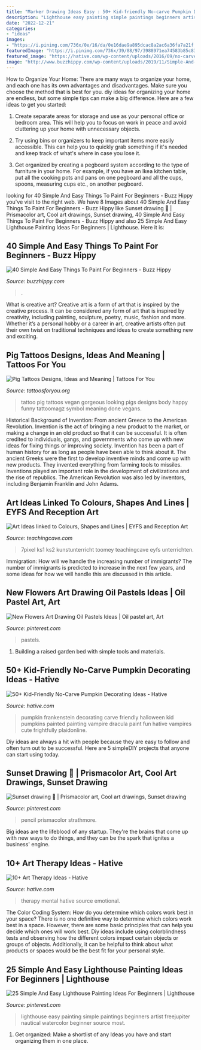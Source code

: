 ```yaml
---
title: "Marker Drawing Ideas Easy : 50+ Kid-friendly No-carve Pumpkin Decorating Ideas"
description: "Lighthouse easy painting simple paintings beginners artist freejupiter nautical watercolor beginner source most"
date: "2022-12-21"
categories:
- "ideas"
images:
- "https://i.pinimg.com/736x/0e/16/da/0e16dae9a895dcac8a2ac6a36fa7a21f.jpg"
featuredImage: "https://i.pinimg.com/736x/39/88/97/3988971ea74583b85c834227b68aed0c.jpg"
featured_image: "https://hative.com/wp-content/uploads/2016/09/no-carve-pumpkin-kids/28-no-carve-pumpkin-decorating.jpg"
image: "http://www.buzzhippy.com/wp-content/uploads/2019/11/Simple-And-Easy-Painting-Ideas-For-Beginners-1.jpg"
---
```



How to Organize Your Home: There are many ways to organize your home, and each one has its own advantages and disadvantages. Make sure you choose the method that is best for you.
diy ideas for organizing your home are endless, but some simple tips can make a big difference. Here are a few ideas to get you started:
1. Create separate areas for storage and use as your personal office or bedroom area. This will help you to focus on work in peace and avoid cluttering up your home with unnecessary objects.

2. Try using bins or organizers to keep important items more easily accessible. This can help you to quickly grab something if it's needed and keep track of what's where in case you lose it.

3. Get organized by creating a pegboard system according to the type of furniture in your home. For example, if you have an Ikea kitchen table, put all the cooking pots and pans on one pegboard and all the cups, spoons, measuring cups etc., on another pegboard.

	

		
looking for 40 Simple And Easy Things To Paint For Beginners - Buzz Hippy you've visit to the right web. We have 8 Images about 40 Simple And Easy Things To Paint For Beginners - Buzz Hippy like Sunset drawing 🌅 | Prismacolor art, Cool art drawings, Sunset drawing, 40 Simple And Easy Things To Paint For Beginners - Buzz Hippy and also 25 Simple And Easy Lighthouse Painting Ideas For Beginners | Lighthouse. Here it is:
		
    
## 40 Simple And Easy Things To Paint For Beginners - Buzz Hippy

<img loading=lazy src="http://www.buzzhippy.com/wp-content/uploads/2019/11/Simple-And-Easy-Painting-Ideas-For-Beginners-1.jpg" onerror="this.onerror=null;this.src='https://tse1.mm.bing.net/th?id=OIP.z9JOD0gUviI-mZBOTvkMmgHaK3&amp;pid=15.1';" alt="40 Simple And Easy Things To Paint For Beginners - Buzz Hippy">

_Source: buzzhippy.com_

>. 

	

What is creative art?
Creative art is a form of art that is inspired by the creative process. It can be considered any form of art that is inspired by creativity, including painting, sculpture, poetry, music, fashion and more. Whether it’s a personal hobby or a career in art, creative artists often put their own twist on traditional techniques and ideas to create something new and exciting.

    
## Pig Tattoos Designs, Ideas And Meaning | Tattoos For You

<img loading=lazy src="https://www.tattoosforyou.org/wp-content/uploads/2016/02/Pig-Tattoo-Ideas.jpg" onerror="this.onerror=null;this.src='https://tse3.mm.bing.net/th?id=OIP.fI0XkEjYtIwPH3BBcMYpMwHaJ4&amp;pid=15.1';" alt="Pig Tattoos Designs, Ideas and Meaning | Tattoos For You">

_Source: tattoosforyou.org_

>tattoo pig tattoos vegan gorgeous looking pigs designs body happy funny tattoomagz symbol meaning done vegans. 

	

Historical Background of Invention: From ancient Greece to the American Revolution.
Invention is the act of bringing a new product to the market, or making a change in an old product so that it can be successful. It is often credited to individuals, gangs, and governments who come up with new ideas for fixing things or improving society. Invention has been a part of human history for as long as people have been able to think about it. The ancient Greeks were the first to develop inventive minds and come up with new products. They invented everything from farming tools to missiles. Inventions played an important role in the development of civilizations and the rise of republics. The American Revolution was also led by inventors, including Benjamin Franklin and John Adams.

    
## Art Ideas Linked To Colours, Shapes And Lines | EYFS And Reception Art

<img loading=lazy src="https://www.teachingcave.com/wp-content/uploads/2013/11/Thinking-Art.jpg" onerror="this.onerror=null;this.src='https://tse3.mm.bing.net/th?id=OIP.E1LZQSaiK6zi82C1xznzeQHaKu&amp;pid=15.1';" alt="Art Ideas linked to Colours, Shapes and Lines | EYFS and Reception Art">

_Source: teachingcave.com_

>7pixel ks1 ks2 kunstunterricht toomey teachingcave eyfs unterrichten. 

	

Immigration: How will we handle the increasing number of immigrants?
The number of immigrants is predicted to increase in the next few years, and some ideas for how we will handle this are discussed in this article.

    
## New Flowers Art Drawing Oil Pastels Ideas | Oil Pastel Art, Art

<img loading=lazy src="https://i.pinimg.com/736x/0e/16/da/0e16dae9a895dcac8a2ac6a36fa7a21f.jpg" onerror="this.onerror=null;this.src='https://tse3.mm.bing.net/th?id=OIP.3n7bwLPfKETwNxg0Ymn6PgAAAA&amp;pid=15.1';" alt="New Flowers Art Drawing Oil Pastels Ideas | Oil pastel art, Art">

_Source: pinterest.com_

>pastels. 

	

1. Building a raised garden bed with simple tools and materials.

    
## 50+ Kid-Friendly No-Carve Pumpkin Decorating Ideas - Hative

<img loading=lazy src="https://hative.com/wp-content/uploads/2016/09/no-carve-pumpkin-kids/28-no-carve-pumpkin-decorating.jpg" onerror="this.onerror=null;this.src='https://tse2.mm.bing.net/th?id=OIP.F7XPNXJ1s2tIvINSrz-SCAHaFL&amp;pid=15.1';" alt="50+ Kid-Friendly No-Carve Pumpkin Decorating Ideas - Hative">

_Source: hative.com_

>pumpkin frankenstein decorating carve friendly halloween kid pumpkins painted painting vampire dracula paint fun hative vampires cute frightfully plaidonline. 

	

Diy ideas are always a hit with people because they are easy to follow and often turn out to be successful. Here are 5 simpleDIY projects that anyone can start using today.

    
## Sunset Drawing 🌅 | Prismacolor Art, Cool Art Drawings, Sunset Drawing

<img loading=lazy src="https://i.pinimg.com/736x/39/88/97/3988971ea74583b85c834227b68aed0c.jpg" onerror="this.onerror=null;this.src='https://tse4.mm.bing.net/th?id=OIP.9q-vcfRKXZnNxKVVZYtTrAHaHf&amp;pid=15.1';" alt="Sunset drawing 🌅 | Prismacolor art, Cool art drawings, Sunset drawing">

_Source: pinterest.com_

>pencil prismacolor strathmore. 

	

Big ideas are the lifeblood of any startup. They're the brains that come up with new ways to do things, and they can be the spark that ignites a business' engine.

    
## 10+ Art Therapy Ideas - Hative

<img loading=lazy src="https://hative.com/wp-content/uploads/2014/05/art-therapy-ideas/12-art-therapy-ideas.jpg" onerror="this.onerror=null;this.src='https://tse1.mm.bing.net/th?id=OIP.7hIxjGXegd7aaFnlzaj2qAAAAA&amp;pid=15.1';" alt="10+ Art Therapy Ideas - Hative">

_Source: hative.com_

>therapy mental hative source emotional. 

	

The Color Coding System: How do you determine which colors work best in your space?
There is no one definitive way to determine which colors work best in a space. However, there are some basic principles that can help you decide which ones will work best. Diy ideas include using colorblindness tests and observing how the different colors impact certain objects or groups of objects. Additionally, it can be helpful to think about what products or spaces would be the best fit for your personal style.

    
## 25 Simple And Easy Lighthouse Painting Ideas For Beginners | Lighthouse

<img loading=lazy src="https://i.pinimg.com/736x/e4/68/8a/e4688a454ec545582af6c3843254a023.jpg" onerror="this.onerror=null;this.src='https://tse4.mm.bing.net/th?id=OIP.kWvTykJi9pe2XGYP0iKu8QHaJ7&amp;pid=15.1';" alt="25 Simple And Easy Lighthouse Painting Ideas For Beginners | Lighthouse">

_Source: pinterest.com_

>lighthouse easy painting simple paintings beginners artist freejupiter nautical watercolor beginner source most. 

	

1. Get organized: Make a shortlist of any Ideas you have and start organizing them in one place.

